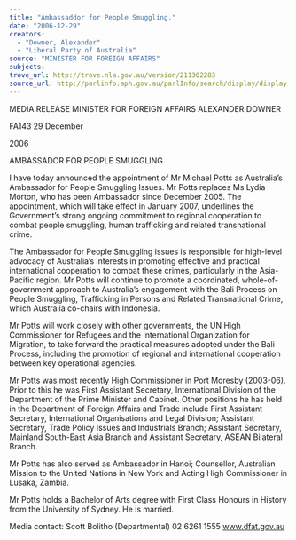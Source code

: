 ```yaml
---
title: "Ambassaddor for People Smuggling."
date: "2006-12-29"
creators:
  - "Downer, Alexander"
  - "Liberal Party of Australia"
source: "MINISTER FOR FOREIGN AFFAIRS"
subjects:
trove_url: http://trove.nla.gov.au/version/211302283
source_url: http://parlinfo.aph.gov.au/parlInfo/search/display/display.w3p;query=Id%3A%22media/pressrel/6DUL6%22
---
```


 

 MEDIA RELEASE MINISTER FOR FOREIGN AFFAIRS ALEXANDER DOWNER  

 FA143                                     29 December 

 2006 

 

 AMBASSADOR FOR PEOPLE SMUGGLING   

 I have today announced the appointment of Mr Michael Potts as Australia’s Ambassador for  People  Smuggling  Issues.   Mr  Potts  replaces  Ms  Lydia  Morton,  who  has  been  Ambassador   since December 2005.  The appointment, which will take effect in January 2007, underlines  the  Government’s  strong  ongoing  commitment  to  regional  cooperation  to  combat  people   smuggling, human trafficking and related transnational crime.   

 The  Ambassador  for  People  Smuggling  issues  is  responsible  for  high-level  advocacy  of   Australia’s interests in promoting effective and practical international cooperation to combat  these  crimes,  particularly  in  the  Asia-Pacific  region.  Mr  Potts  will  continue  to  promote  a   coordinated, whole-of-government approach to Australia’s engagement with the Bali Process  on  People  Smuggling,  Trafficking  in  Persons  and  Related  Transnational  Crime,  which   Australia co-chairs with Indonesia.   

 Mr Potts will work closely with other governments, the UN High Commissioner for Refugees  and  the  International  Organization  for  Migration,  to  take  forward  the  practical  measures   adopted  under  the  Bali  Process,  including  the  promotion  of  regional  and  international   cooperation between key operational agencies. 

 

 Mr Potts was most recently High Commissioner in Port Moresby (2003-06).  Prior to this he  was First Assistant Secretary, International Division of the Department of the Prime Minister  and  Cabinet.   Other  positions  he  has  held  in  the  Department  of  Foreign  Affairs  and  Trade   include  First  Assistant  Secretary,  International  Organisations  and  Legal  Division;  Assistant   Secretary, Trade Policy Issues and Industrials Branch; Assistant Secretary, Mainland South-East Asia Branch and Assistant Secretary, ASEAN Bilateral Branch.   

 Mr  Potts  has  also  served  as  Ambassador  in  Hanoi;  Counsellor,  Australian  Mission  to  the   United Nations in New York and Acting High Commissioner in Lusaka, Zambia.   

 Mr  Potts  holds  a  Bachelor  of  Arts  degree  with  First  Class  Honours  in  History  from  the   University of Sydney. He is married.   

 

 

 Media contact:  Scott Bolitho (Departmental) 02 6261 1555          www.dfat.gov.au 

